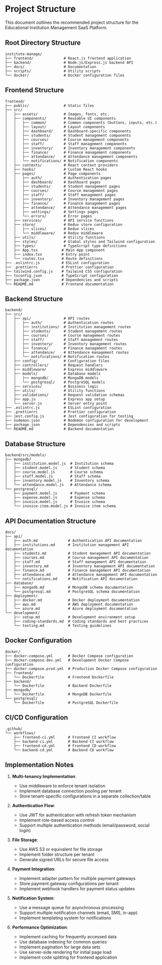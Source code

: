 # Project Structure

This document outlines the recommended project structure for the Educational Institution Management SaaS Platform.

## Root Directory Structure

```
institute-manage/
├── frontend/              # React.js frontend application
├── backend/               # Node.js/Express.js backend API
├── docs/                  # Documentation
├── scripts/               # Utility scripts
└── docker/                # Docker configuration files
```

## Frontend Structure

```
frontend/
├── public/                # Static files
├── src/
│   ├── assets/            # Images, fonts, etc.
│   ├── components/        # Reusable UI components
│   │   ├── common/        # Common components (buttons, inputs, etc.)
│   │   ├── layout/        # Layout components
│   │   ├── dashboard/     # Dashboard-specific components
│   │   ├── students/      # Student management components
│   │   ├── courses/       # Course management components
│   │   ├── staff/         # Staff management components
│   │   ├── inventory/     # Inventory management components
│   │   ├── finance/       # Finance management components
│   │   ├── attendance/    # Attendance management components
│   │   └── notifications/ # Notification components
│   ├── contexts/          # React context providers
│   ├── hooks/             # Custom React hooks
│   ├── pages/             # Page components
│   │   ├── auth/          # Authentication pages
│   │   ├── dashboard/     # Dashboard pages
│   │   ├── students/      # Student management pages
│   │   ├── courses/       # Course management pages
│   │   ├── staff/         # Staff management pages
│   │   ├── inventory/     # Inventory management pages
│   │   ├── finance/       # Finance management pages
│   │   ├── attendance/    # Attendance management pages
│   │   ├── settings/      # Settings pages
│   │   └── errors/        # Error pages
│   ├── services/          # API service functions
│   ├── store/             # Redux store configuration
│   │   ├── slices/        # Redux slices
│   │   └── middleware/    # Redux middleware
│   ├── utils/             # Utility functions
│   ├── styles/            # Global styles and Tailwind configuration
│   ├── types/             # TypeScript type definitions
│   ├── App.tsx           # Main App component
│   ├── index.tsx         # Entry point
│   └── routes.tsx        # Route definitions
├── .eslintrc.js          # ESLint configuration
├── .prettierrc           # Prettier configuration
├── tailwind.config.js    # Tailwind CSS configuration
├── tsconfig.json         # TypeScript configuration
├── package.json          # Dependencies and scripts
└── README.md             # Frontend documentation
```

## Backend Structure

```
backend/
├── src/
│   ├── api/               # API routes
│   │   ├── auth/          # Authentication routes
│   │   ├── institutions/  # Institution management routes
│   │   ├── students/      # Student management routes
│   │   ├── courses/       # Course management routes
│   │   ├── staff/         # Staff management routes
│   │   ├── inventory/     # Inventory management routes
│   │   ├── finance/       # Finance management routes
│   │   ├── attendance/    # Attendance management routes
│   │   └── notifications/ # Notification routes
│   ├── config/            # Configuration files
│   ├── controllers/       # Request handlers
│   ├── middleware/        # Express middleware
│   ├── models/            # Database models
│   │   ├── mongodb/       # MongoDB models
│   │   └── postgresql/    # PostgreSQL models
│   ├── services/          # Business logic
│   ├── utils/             # Utility functions
│   ├── validations/       # Request validation schemas
│   ├── app.js             # Express app setup
│   └── server.js          # Server entry point
├── .eslintrc.js           # ESLint configuration
├── .prettierrc            # Prettier configuration
├── jest.config.js         # Jest configuration for testing
├── nodemon.json           # Nodemon configuration for development
├── package.json           # Dependencies and scripts
└── README.md              # Backend documentation
```

## Database Structure

```
backend/src/models/
├── mongodb/
│   ├── institution.model.js  # Institution schema
│   ├── student.model.js      # Student schema
│   ├── course.model.js       # Course schema
│   ├── staff.model.js        # Staff schema
│   ├── inventory.model.js    # Inventory schema
│   └── attendance.model.js   # Attendance schema
└── postgresql/
    ├── payment.model.js      # Payment schema
    ├── expense.model.js      # Expense schema
    ├── invoice.model.js      # Invoice schema
    └── invoice-item.model.js # Invoice item schema
```

## API Documentation Structure

```
docs/
├── api/
│   ├── auth.md              # Authentication API documentation
│   ├── institutions.md      # Institution management API documentation
│   ├── students.md          # Student management API documentation
│   ├── courses.md           # Course management API documentation
│   ├── staff.md             # Staff management API documentation
│   ├── inventory.md         # Inventory management API documentation
│   ├── finance.md           # Finance management API documentation
│   ├── attendance.md        # Attendance management API documentation
│   └── notifications.md     # Notification API documentation
├── database/
│   ├── mongodb.md           # MongoDB schema documentation
│   └── postgresql.md        # PostgreSQL schema documentation
├── deployment/
│   ├── docker.md            # Docker deployment documentation
│   ├── aws.md               # AWS deployment documentation
│   └── azure.md             # Azure deployment documentation
└── development/
    ├── setup.md             # Development environment setup
    ├── coding-standards.md  # Coding standards and best practices
    └── testing.md           # Testing guidelines
```

## Docker Configuration

```
docker/
├── docker-compose.yml       # Docker Compose configuration
├── docker-compose.dev.yml   # Development Docker Compose configuration
├── docker-compose.prod.yml  # Production Docker Compose configuration
├── frontend/
│   └── Dockerfile           # Frontend Dockerfile
├── backend/
│   └── Dockerfile           # Backend Dockerfile
├── mongodb/
│   └── Dockerfile           # MongoDB Dockerfile
└── postgresql/
    └── Dockerfile           # PostgreSQL Dockerfile
```

## CI/CD Configuration

```
.github/
└── workflows/
    ├── frontend-ci.yml      # Frontend CI workflow
    ├── backend-ci.yml       # Backend CI workflow
    ├── frontend-cd.yml      # Frontend CD workflow
    └── backend-cd.yml       # Backend CD workflow
```

## Implementation Notes

1. **Multi-tenancy Implementation**:
   - Use middleware to enforce tenant isolation
   - Implement database connection pooling per tenant
   - Store tenant-specific configurations in a separate collection/table

2. **Authentication Flow**:
   - Use JWT for authentication with refresh token mechanism
   - Implement role-based access control
   - Support multiple authentication methods (email/password, social login)

3. **File Storage**:
   - Use AWS S3 or equivalent for file storage
   - Implement folder structure per tenant
   - Generate signed URLs for secure file access

4. **Payment Integration**:
   - Implement adapter pattern for multiple payment gateways
   - Store payment gateway configurations per tenant
   - Implement webhook handlers for payment status updates

5. **Notification System**:
   - Use a message queue for asynchronous processing
   - Support multiple notification channels (email, SMS, in-app)
   - Implement templating system for notifications

6. **Performance Optimization**:
   - Implement caching for frequently accessed data
   - Use database indexing for common queries
   - Implement pagination for large data sets
   - Use server-side rendering for initial page load
   - Implement code splitting for frontend application